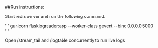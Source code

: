 ##Run instructions: 

Start redis server and run the following command:

'''
gunicorn flasklogreader:app --worker-class gevent --bind 0.0.0.0:5000
'''

Open /stream_tail and /logtable concurrently to run live logs